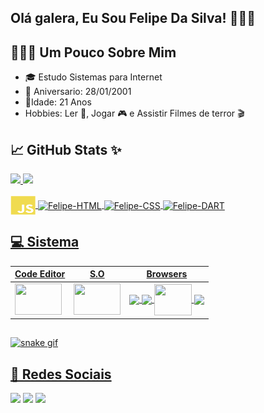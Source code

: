 ## Olá galera, Eu Sou Felipe Da Silva! 👨🏾‍💻
## 🙋🏾‍♂️ Um Pouco Sobre Mim
- 🎓 Estudo Sistemas para Internet
- 🍰 Aniversario: 28/01/2001
- 🎉Idade: 21 Anos
- Hobbies: Ler 📖, Jogar 🎮 e Assistir Filmes de terror 🎬

## 📈 GitHub Stats ✨
<div>
  <a href="https://github.com/FelipeS66">
  <img height="180em" src="https://github-readme-stats.vercel.app/api?username=FelipeS66&show_icons=true&theme=highcontrast&include_all_commits=true&count_private=true"/>
  <img height="180em" src="https://github-readme-stats.vercel.app/api/top-langs/?username=FelipeS66&layout=compact&langs_count=7&theme=highcontrast"/>
</div>
<div style="display: inline_block"><br>
  <img align="center" alt="Felipe-Js" height="30" width="40" src="https://raw.githubusercontent.com/devicons/devicon/master/icons/javascript/javascript-plain.svg">
  <img align="center" alt="Felipe-HTML" height="40" width="50" src="https://cdn.jsdelivr.net/gh/devicons/devicon/icons/html5/html5-plain-wordmark.svg" />
  <img align="center" alt="Felipe-CSS" height="40" width="50" src="https://cdn.jsdelivr.net/gh/devicons/devicon/icons/css3/css3-plain-wordmark.svg" />
  <img align="center" alt="Felipe-DART" height="80" width="80" src="https://cdn.jsdelivr.net/gh/devicons/devicon/icons/dart/dart-original-wordmark.svg" />
  </br></div>
  
## 💻 Sistema
 <table>
<thead>
<tr>
<th>Code Editor</th>
<th>S.O</th>
<th>Browsers</th>
</tr>
</thead>
<tbody>
<tr>
<td><img width="75" height="50" src="https://cdn.jsdelivr.net/gh/devicons/devicon/icons/vscode/vscode-original-wordmark.svg" /></td>
<td><img width="75" height="50" src="https://cdn.jsdelivr.net/gh/devicons/devicon/icons/windows8/windows8-original.svg" /></td>
<td><img align="center" height="50"src="https://img.icons8.com/color/2x/brave-web-browser.png">
<img align="center" height="50" src="https://cdn.jsdelivr.net/gh/devicons/devicon/icons/chrome/chrome-original-wordmark.svg" />
<img align="center" width="60" height="50" src="https://cdn.jsdelivr.net/gh/devicons/devicon/icons/firefox/firefox-original-wordmark.svg" />
<img align="center" height="50" src="https://cdn.jsdelivr.net/gh/devicons/devicon/icons/opera/opera-original.svg" /></td>
</tr>
</tbody>
</table>
  
  ##
  
  ![snake gif](https://github.com/FelipeS66/FelipeS66/blob/output/github-contribution-grid-snake.svg)
  
  ##
  
  ## 🔰 Redes Sociais
<div> 
  <a href="https://instagram.com/felipe.s66" target="_blank" rel="noopener"><img src="https://img.shields.io/badge/-Instagram-%23E4405F?style=for-the-badge&logo=instagram&logoColor=white" target="_blank"></a>
 <a href="https://discord.gg/S1TR1#5298" target="_blank" rel="noopener"><img src="https://img.shields.io/badge/Discord-7289DA?style=for-the-badge&logo=discord&logoColor=white" target="_blank"></a> 
  <a href="https://www.linkedin.com/in/felipe-da-silva-70964724b/" target="_blank" rel="noopener"><img src="https://img.shields.io/badge/-LinkedIn-%230077B5?style=for-the-badge&logo=linkedin&logoColor=white" target="_blank"></a> 
</div>
